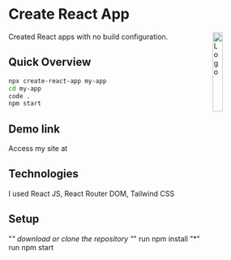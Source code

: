 # Create React App

<img alt="Logo" align="right" src="https://create-react-app.dev/img/logo.svg" width="20%" />

Created React apps with no build configuration.

## Quick Overview

```sh
npx create-react-app my-app
cd my-app
code .
npm start
```

## Demo link

Access my site at 


## Technologies

I used React JS, React Router DOM, Tailwind CSS

## Setup

"*" download or clone the repository
"*" run npm install
"*" run npm start
